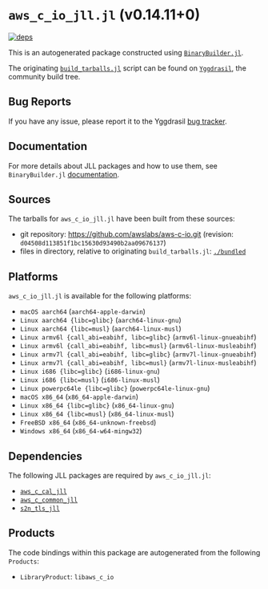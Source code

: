 # `aws_c_io_jll.jl` (v0.14.11+0)

[![deps](https://juliahub.com/docs/aws_c_io_jll/deps.svg)](https://juliahub.com/ui/Packages/General/aws_c_io_jll/)

This is an autogenerated package constructed using [`BinaryBuilder.jl`](https://github.com/JuliaPackaging/BinaryBuilder.jl).

The originating [`build_tarballs.jl`](https://github.com/JuliaPackaging/Yggdrasil/blob/0ae8ba27a5c3584642b45a7742e317763708a36b/A/aws_c_io/build_tarballs.jl) script can be found on [`Yggdrasil`](https://github.com/JuliaPackaging/Yggdrasil/), the community build tree.

## Bug Reports

If you have any issue, please report it to the Yggdrasil [bug tracker](https://github.com/JuliaPackaging/Yggdrasil/issues).

## Documentation

For more details about JLL packages and how to use them, see `BinaryBuilder.jl` [documentation](https://docs.binarybuilder.org/stable/jll/).

## Sources

The tarballs for `aws_c_io_jll.jl` have been built from these sources:

* git repository: https://github.com/awslabs/aws-c-io.git (revision: `d04508d113851f1bc15630d93490b2aa09676137`)
* files in directory, relative to originating `build_tarballs.jl`: [`./bundled`](https://github.com/JuliaPackaging/Yggdrasil/tree/0ae8ba27a5c3584642b45a7742e317763708a36b/A/aws_c_io/bundled)

## Platforms

`aws_c_io_jll.jl` is available for the following platforms:

* `macOS aarch64` (`aarch64-apple-darwin`)
* `Linux aarch64 {libc=glibc}` (`aarch64-linux-gnu`)
* `Linux aarch64 {libc=musl}` (`aarch64-linux-musl`)
* `Linux armv6l {call_abi=eabihf, libc=glibc}` (`armv6l-linux-gnueabihf`)
* `Linux armv6l {call_abi=eabihf, libc=musl}` (`armv6l-linux-musleabihf`)
* `Linux armv7l {call_abi=eabihf, libc=glibc}` (`armv7l-linux-gnueabihf`)
* `Linux armv7l {call_abi=eabihf, libc=musl}` (`armv7l-linux-musleabihf`)
* `Linux i686 {libc=glibc}` (`i686-linux-gnu`)
* `Linux i686 {libc=musl}` (`i686-linux-musl`)
* `Linux powerpc64le {libc=glibc}` (`powerpc64le-linux-gnu`)
* `macOS x86_64` (`x86_64-apple-darwin`)
* `Linux x86_64 {libc=glibc}` (`x86_64-linux-gnu`)
* `Linux x86_64 {libc=musl}` (`x86_64-linux-musl`)
* `FreeBSD x86_64` (`x86_64-unknown-freebsd`)
* `Windows x86_64` (`x86_64-w64-mingw32`)

## Dependencies

The following JLL packages are required by `aws_c_io_jll.jl`:

* [`aws_c_cal_jll`](https://github.com/JuliaBinaryWrappers/aws_c_cal_jll.jl)
* [`aws_c_common_jll`](https://github.com/JuliaBinaryWrappers/aws_c_common_jll.jl)
* [`s2n_tls_jll`](https://github.com/JuliaBinaryWrappers/s2n_tls_jll.jl)

## Products

The code bindings within this package are autogenerated from the following `Products`:

* `LibraryProduct`: `libaws_c_io`
